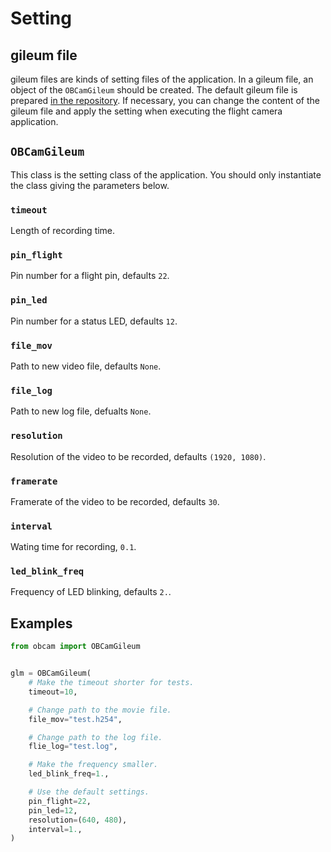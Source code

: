 # Setting

## gileum file

gileum files are kinds of setting files of the application. In a gileum file, an object of the `OBCamGileum` should be created. The default gileum file is prepared [in the repository](https://github.com/FROM-THE-EARTH/obcam/blob/main/glm.py). If necessary, you can change the content of the gileum file and apply the setting when executing the flight camera application.

## `OBCamGileum`

This class is the setting class of the application. You should only instantiate the class giving the parameters below.

### `timeout`

Length of recording time.

### `pin_flight`

Pin number for a flight pin, defaults `22`.

### `pin_led`

Pin number for a status LED, defaults `12`.

### `file_mov`

Path to new video file, defaults `None`.

### `file_log`

Path to new log file, defualts `None`.

### `resolution`

Resolution of the video to be recorded, defaults `(1920, 1080)`.

### `framerate`

Framerate of the video to be recorded, defaults `30`.

### `interval`

Wating time for recording, `0.1`.

### `led_blink_freq`

Frequency of LED blinking, defaults `2.`.

## Examples

```python
from obcam import OBCamGileum


glm = OBCamGileum(
    # Make the timeout shorter for tests.
    timeout=10,

    # Change path to the movie file.
    file_mov="test.h254",

    # Change path to the log file.
    flie_log="test.log",

    # Make the frequency smaller.
    led_blink_freq=1.,

    # Use the default settings.
    pin_flight=22,
    pin_led=12,
    resolution=(640, 480),
    interval=1.,
)
```
